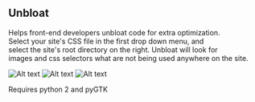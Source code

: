 Unbloat
---------------

Helps front-end developers unbloat code for extra optimization.  
Select your site's CSS file in the first drop down menu, and  
select the site's root directory on the right. Unbloat will look for   
images and css selectors what are not being used anywhere on the site.

![Alt text](http://nou.pe/img/software/unbloat-1.jpg)
![Alt text](http://nou.pe/img/software/unbloat-2.jpg)
![Alt text](http://nou.pe/img/software/unbloat-3.jpg)


Requires python 2 and pyGTK
